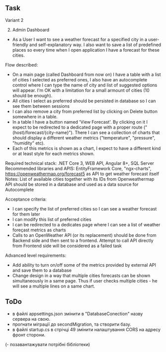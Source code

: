 ## Task
Variant 2

2. Admin Dashboard 
- As a User I want to see a weather forecast for a specified city in a user-friendly and self-explanatory way. I also want to save a list of predefined places so every time when I open application I have a forecast for these cities. 

Flow described:

- On a main page (called Dashboard from now on) I have a table with a list of cities I selected as preferred ones, I also have an autocomplete control where I can type the name of city and list of suggested options will appear. I'm OK with a limitation for a small armount of cities (10 should be enough). 
- All cities I select as preferred should be persisted in database so I can see them between sessions 
- I can also remove a city from preferred list by clicking on Delete button somewhere in a table.
- In a table I have a button named 'View Forecast'. By clicking on it I expect to be redirected to a dedicated page with a proper route ("(host)/forecast/{city-name}"). There I can see a collection of charts that should display a different weather metrics ("temperature", "pressure", "humidity" etc). 
- Each of this metrics is shown as a chart, I expect to have a different kind or at least style for each metrics shown. 

Required technical stack: .NET Core 3, WEB API, Angular 8+, SQL Server Recommended libraries and APIS: EntityFramework Core, "ngx-charts", https://openweathermap.org/forecast5 as API to get weather forecast itself Notes: List of available cities together with its IDs from Openweathermap API should be stored in a database and used as a data source for Autocomplete 

Acceptance criteria:

- I can specify the list of preferred cities so I can see a weather forecast for them later 
- I can modify this list of preferred cities 
- I can be redirected to a dedicates page where I can see a list of weather foreçast metrics as charts 
- Calls to an OpenWeather API (or its replacement) should be done from Backend side and then sent to a frontend. Attempt to call API directly from Frontend side will be considered as a failed task 

Advanced level requirements:

- Add ability to turn on/off some of the metrics provided by external API and save them to a database 
- Change design in a way that multiple cities forecasts can be shown simultaneously in a same page. Thus if user checks multiple cities - he will see a multiple lines on a same chart.

## ToDo

- в файлі appsettings.json змінити в "DatabaseConection" назву сервера на свою.
- прогнати міграції до secondMigration, та створити базу.
- в файлі startup.cs в стрічці 49 змінити налаштування CORS на адресу фронт сторони.

(- позавантажувати потрібні бібліотеки)
